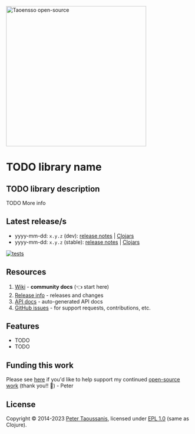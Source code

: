 <a href="https://www.taoensso.com/clojure" title="More stuff by @ptaoussanis at www.taoensso.com">
<img src="https://www.taoensso.com/taoensso-open-source.png" alt="Taoensso open-source" width="380""/></a>

# TODO library name

## TODO library description

TODO More info

## Latest release/s

- yyyy-mm-dd: `x.y.z` (dev): [release notes](TODO) | [Clojars](TODO)
- yyyy-mm-dd: `x.y.z`  (stable): [release notes](TODO) | [Clojars](TODO)

[![tests][tests badge]][tests status]

## Resources
1. [Wiki][wiki] - **community docs** (👈 start here)
1. [Release info][] - releases and changes
1. [API docs][] - auto-generated API docs
1. [GitHub issues][] - for support requests, contributions, etc.

## Features

* TODO
* TODO

## Funding this work

Please see [here][funding] if you'd like to help support my continued [open-source work][] (thank you!! 🙏) - Peter

## License

Copyright &copy; 2014-2023 [Peter Taoussanis][], licensed under [EPL 1.0][] (same as Clojure).

<!--- Common links -->
[wiki]: ../../wiki
[Release info]: ../../releases
[GitHub issues]: ../../issues
[funding]: https://taoensso.com/clojure/backers
[EPL 1.0]: LICENSE
[Peter Taoussanis]: https://www.taoensso.com
[open-source work]: https://www.taoensso.com/clojure

<!--- Repo links -->
[API docs]: http://ptaoussanis.github.io/TODO/
[tests badge]: https://github.com/ptaoussanis/TODO/actions/workflows/tests.yml/badge.svg
[tests status]: https://github.com/ptaoussanis/TODO/actions/workflows/tests.yml